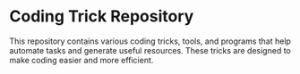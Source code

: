 # Coding Trick Repository

This repository contains various coding tricks, tools, and programs that help automate tasks and generate useful resources. These tricks are designed to make coding easier and more efficient.
